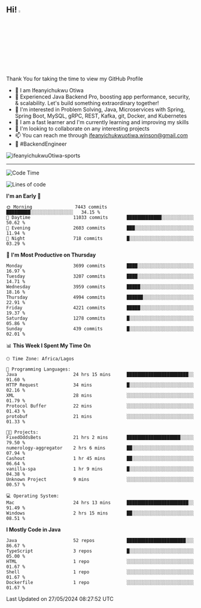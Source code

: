 <!-- BLOG-POST-LIST:START --><!-- BLOG-POST-LIST:END -->

## Hi! <img src="https://media.giphy.com/media/hvRJCLFzcasrR4ia7z/giphy.gif" width="4%"> 

Thank You for taking the time to view my GitHub Profile

- 👋 I am Ifeanyichukwu Otiwa
- 🚀 Experienced Java Backend Pro, boosting app performance, security, & scalability. Let's build something extraordinary together!
- 👀 I'm interested in Problem Solving, Java, Microservices with Spring, Spring Boot, MySQL, gRPC, REST, Kafka, git, Docker, and Kubernetes
- 🌱 I am a fast learner and I'm currently learning and improving my skills
- 💞️ I'm looking to collaborate on any interesting projects
- 📫 You can reach me through ifeanyichukwuotiwa.winson@gmail.com
- 🚀 #BackendEngineer

<p align="left" marginTop="10px"> <img src="https://komarev.com/ghpvc/?username=ifeanyichukwuOtiwa-sports&label=Profile%20views&color=0e75b6&style=for-the-badge" alt="ifeanyichukwuOtiwa-sports" /> </p>

***

<!--START_SECTION:waka-->
![Code Time](http://img.shields.io/badge/Code%20Time-2%2C565%20hrs%2017%20mins-blue)

![Lines of code](https://img.shields.io/badge/From%20Hello%20World%20I%27ve%20Written-5.5%20million%20lines%20of%20code-blue)

**I'm an Early 🐤** 

```text
🌞 Morning                7443 commits        █████████░░░░░░░░░░░░░░░░   34.15 % 
🌆 Daytime                11033 commits       █████████████░░░░░░░░░░░░   50.62 % 
🌃 Evening                2603 commits        ███░░░░░░░░░░░░░░░░░░░░░░   11.94 % 
🌙 Night                  718 commits         █░░░░░░░░░░░░░░░░░░░░░░░░   03.29 % 
```
📅 **I'm Most Productive on Thursday** 

```text
Monday                   3699 commits        ████░░░░░░░░░░░░░░░░░░░░░   16.97 % 
Tuesday                  3207 commits        ████░░░░░░░░░░░░░░░░░░░░░   14.71 % 
Wednesday                3959 commits        █████░░░░░░░░░░░░░░░░░░░░   18.16 % 
Thursday                 4994 commits        ██████░░░░░░░░░░░░░░░░░░░   22.91 % 
Friday                   4221 commits        █████░░░░░░░░░░░░░░░░░░░░   19.37 % 
Saturday                 1278 commits        █░░░░░░░░░░░░░░░░░░░░░░░░   05.86 % 
Sunday                   439 commits         █░░░░░░░░░░░░░░░░░░░░░░░░   02.01 % 
```


📊 **This Week I Spent My Time On** 

```text
🕑︎ Time Zone: Africa/Lagos

💬 Programming Languages: 
Java                     24 hrs 15 mins      ███████████████████████░░   91.60 % 
HTTP Request             34 mins             █░░░░░░░░░░░░░░░░░░░░░░░░   02.16 % 
XML                      28 mins             ░░░░░░░░░░░░░░░░░░░░░░░░░   01.79 % 
Protocol Buffer          22 mins             ░░░░░░░░░░░░░░░░░░░░░░░░░   01.43 % 
protobuf                 21 mins             ░░░░░░░░░░░░░░░░░░░░░░░░░   01.33 % 

🐱‍💻 Projects: 
FixedOddsBets            21 hrs 2 mins       ████████████████████░░░░░   79.50 % 
numerology-aggregator    2 hrs 6 mins        ██░░░░░░░░░░░░░░░░░░░░░░░   07.94 % 
Cashout                  1 hr 45 mins        ██░░░░░░░░░░░░░░░░░░░░░░░   06.64 % 
vanilla-spa              1 hr 9 mins         █░░░░░░░░░░░░░░░░░░░░░░░░   04.38 % 
Unknown Project          9 mins              ░░░░░░░░░░░░░░░░░░░░░░░░░   00.57 % 

💻 Operating System: 
Mac                      24 hrs 13 mins      ███████████████████████░░   91.49 % 
Windows                  2 hrs 15 mins       ██░░░░░░░░░░░░░░░░░░░░░░░   08.51 % 
```

**I Mostly Code in Java** 

```text
Java                     52 repos            ██████████████████████░░░   86.67 % 
TypeScript               3 repos             █░░░░░░░░░░░░░░░░░░░░░░░░   05.00 % 
HTML                     1 repo              ░░░░░░░░░░░░░░░░░░░░░░░░░   01.67 % 
Shell                    1 repo              ░░░░░░░░░░░░░░░░░░░░░░░░░   01.67 % 
Dockerfile               1 repo              ░░░░░░░░░░░░░░░░░░░░░░░░░   01.67 % 
```




 Last Updated on 27/05/2024 08:27:52 UTC
<!--END_SECTION:waka-->

<!--
<p align="center">
![trophy](https://github-profile-trophy.vercel.app/?username=ifeanyichukwuOtiwa-sports&theme=onedark) (https://github.com/ryo-ma/github-profile-trophy)
</p>
-->

<!---
ifeanyi-otiwa/ifeanyi-otiwa is a ✨ special ✨ repository because its `README.md` (this file) appears on your GitHub profile.
You can click the Preview link to take a look at your changes.
--->
